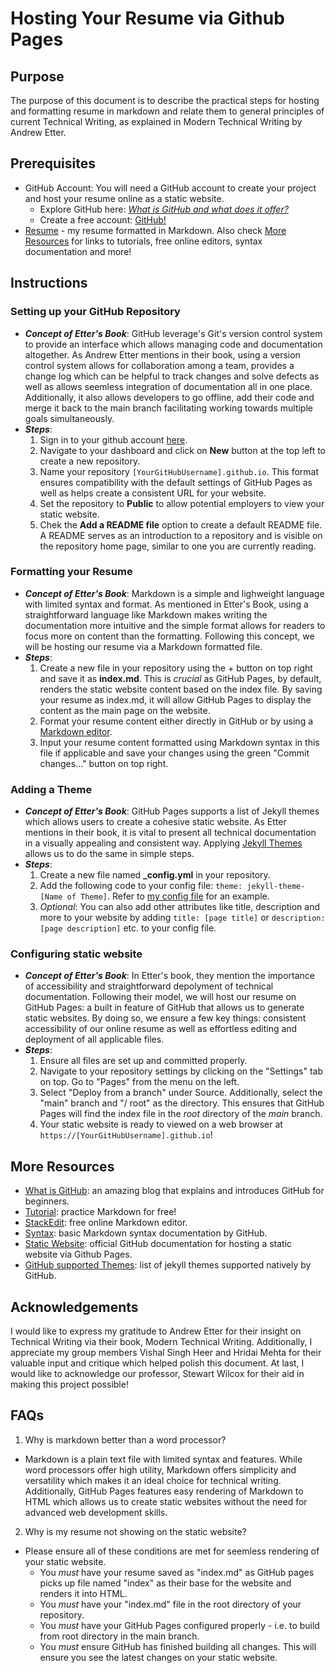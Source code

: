 # Hosting Your Resume via Github Pages

## Purpose
The purpose of this document is to describe the practical steps for hosting and formatting resume in markdown and relate them to general principles of current Technical Writing, as explained in Modern Technical Writing by Andrew Etter.

## Prerequisites
* GitHub Account: You will need a GitHub account to create your project and host your resume online as a static website. 
  * Explore GitHub here: [*What is GitHub and what does it offer?*](https://blog.hubspot.com/website/what-is-github-used-for)
  * Create a free account: [GitHub!](https://github.com)
* [Resume](index.md) - my resume formatted in Markdown. Also check [More Resources](#more-resources) for links to tutorials, free online editors, syntax documentation and more!

## Instructions
### **Setting up your GitHub Repository**
* ***Concept of Etter's Book***: GitHub leverage's Git's version control system to provide an interface which allows managing code and documentation altogether. As Andrew Etter mentions in their book, using a version control system allows for collaboration among a team, provides a change log which can be helpful to track changes and solve defects as well as allows seemless integration of documentation all in one place. Additionally, it also allows developers to go offline, add their code and merge it back to the main branch facilitating working towards multiple goals simultaneously. 
* ***Steps***:
  1. Sign in to your github account [here](https://github.com/login).
  2. Navigate to your dashboard and click on **New** button at the top left to create a new repository.
  3. Name your repository `[YourGitHubUsername].github.io`. This format ensures compatibility with the default settings of GitHub Pages as well as helps create a consistent URL for your website.
  4. Set the repository to **Public** to allow potential employers to view your static website.
  5. Chek the **Add a README file** option to create a default README file. A README serves as an introduction to a repository and is visible on the repository home page, similar to one you are currently reading. 
### **Formatting your Resume**
* ***Concept of Etter's Book***: Markdown is a simple and lighweight language with limited syntax and format. As mentioned in Etter's Book, using a straightforward language like Markdown makes writing the documentation more intuitive and the simple format allows for readers to focus more on content than the formatting. Following this concept, we will be hosting our resume via a Markdown formatted file.
* ***Steps***:
  1. Create a new file in your repository using the + button on top right and save it as **index.md**. This is *crucial* as GitHub Pages, by default, renders the static website content based on the index file. By saving your resume as index.md, it will allow GitHub Pages to display the content as the main page on the website.
  2. Format your resume content either directly in GitHub or by using a [Markdown editor](#more-resources).
  3. Input your resume content formatted using Markdown syntax in this file if applicable and save your changes using the green "Commit changes..." button on top right.
### **Adding a Theme**
* ***Concept of Etter's Book***: GitHub Pages supports a list of Jekyll themes which allows users to create a cohesive static website. As Etter mentions in their book, it is vital to present all technical documentation in a visually appealing and consistent way. Applying [Jekyll Themes](#more-resources) allows us to do the same in simple steps. 
* ***Steps***:
  1. Create a new file named **_config.yml** in your repository.
  2. Add the following code to your config file: `theme: jekyll-theme-[Name of Theme]`. Refer to [my config file](_config.yml) for an example.
  3. *Optional*: You can also add other attributes like title, description and more to your website by adding `title: [page title]` or `description: [page description]` etc. to your config file. 
### **Configuring static website**
* ***Concept of Etter's Book***: In Etter's book, they mention the importance of accessibility and straightforward depolyment of technical documentation. Following their model, we will host our resume on GitHub Pages: a built in feature of GitHub that allows us to generate static websites. By doing so, we ensure a few key things: consistent accessibility of our online resume as well as effortless editing and deployment of all applicable files.
* ***Steps***:
  1. Ensure all files are set up and committed properly.
  2. Navigate to your repository settings by clicking on the "Settings" tab on top. Go to "Pages" from the menu on the left.
  3. Select "Deploy from a branch" under Source. Additionally, select the "main" branch and "/ root" as the directory. This ensures that GitHub Pages will find the index file in the *root* directory of the *main* branch.
  4. Your static website is ready to viewed on a web browser at `https://[YourGitHubUsername].github.io`!


## More Resources
* [What is GitHub](https://blog.hubspot.com/website/what-is-github-used-for): an amazing blog that explains and introduces GitHub for beginners.
* [Tutorial](https://www.markdowntutorial.com/): practice Markdown for free!
* [StackEdit](https://stackedit.io): free online Markdown editor.
* [Syntax](https://docs.github.com/en/get-started/writing-on-github/getting-started-with-writing-and-formatting-on-github/basic-writing-and-formatting-syntax): basic Markdown syntax documentation by GitHub.
* [Static Website](https://docs.github.com/en/pages/getting-started-with-github-pages/creating-a-github-pages-site): official GitHub documentation for hosting a static website via Github Pages.
* [GitHub supported Themes](https://pages.github.com/themes/): list of jekyll themes supported natively by GitHub.

## Acknowledgements
I would like to express my gratitude to Andrew Etter for their insight on Technical Writing via their book, Modern Technical Writing. Additionally, I appreciate my group members Vishal Singh Heer and Hridai Mehta for their valuable input and critique which helped polish this document. At last, I would like to acknowledge our professor, Stewart Wilcox for their aid in making this project possible!

## FAQs
1. Why is markdown better than a word processor?
* Markdown is a plain text file with limited syntax and features. While word processors offer high utility, Markdown offers simplicity and versatility which makes it an ideal choice for technical writing. Additionally, GitHub Pages features easy rendering of Markdown to HTML which allows us to create static websites without the need for advanced web development skills.

2. Why is my resume not showing on the static website?
* Please ensure all of these conditions are met for seemless rendering of your static website.
  * You *must* have your resume saved as "index.md" as GitHub pages picks up file named "index" as their base for the website and renders it into HTML.
  * You *must* have your "index.md" file in the root directory of your repository.
  * You *must* have your GitHub Pages configured properly - i.e. to build from root directory in the main branch.
  * You *must* ensure GitHub has finished building all changes. This will ensure you see the latest changes on your static website. 
